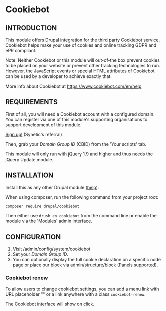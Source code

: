 Cookiebot
=========

## INTRODUCTION

This module offers Drupal integration for the third party Cookiebot service.
Cookiebot helps make your use of cookies and online tracking GDPR and ePR
compliant.

Note: Neither Cookiebot or this module will out-of-the box prevent cookies to be
placed on your website or prevent other tracking technologies to run. However,
the JavaScript events or special HTML attributes of Cookiebot can be used by a
developer to achieve exactly that.

More info about Cookiebot at https://www.cookiebot.com/en/help

## REQUIREMENTS

First of all, you will need a Cookiebot account with a configured domain.
You can register via one of this module's supporting organisations to support
development of this module.

[Sign up!](https://manage.cookiebot.com/goto/signup?rid=0N85W)
(Synetic's referral)

Then, grab your _Domain Group ID_ (CBID) from the 'Your scripts' tab.

This module will only run with jQuery 1.9 and higher and thus needs the
jQuery Update module.

## INSTALLATION

Install this as any other Drupal module
([help](https://www.drupal.org/docs/7/extend/installing-modules)).

When using composer, run the following command from your project root:

`composer require drupal/cookiebot`

Then either use `drush en cookiebot` from the command line or enable the module
via the 'Modules' admin interface.

## CONFIGURATION

1. Visit /admin/config/system/cookiebot
1. Set your _Domain Group ID_.
1. You can optionally display the full cookie declaration on a specific node
   page or place our block via admin/structure/block (Panels supported).

### Cookiebot renew

To allow users to change cookiebot settings, you can add a menu link with
URL placeholder "<cookiebot-renew>" or a link anywhere with a class
`cookiebot-renew`.

The Cookiebot interface will show on click.
